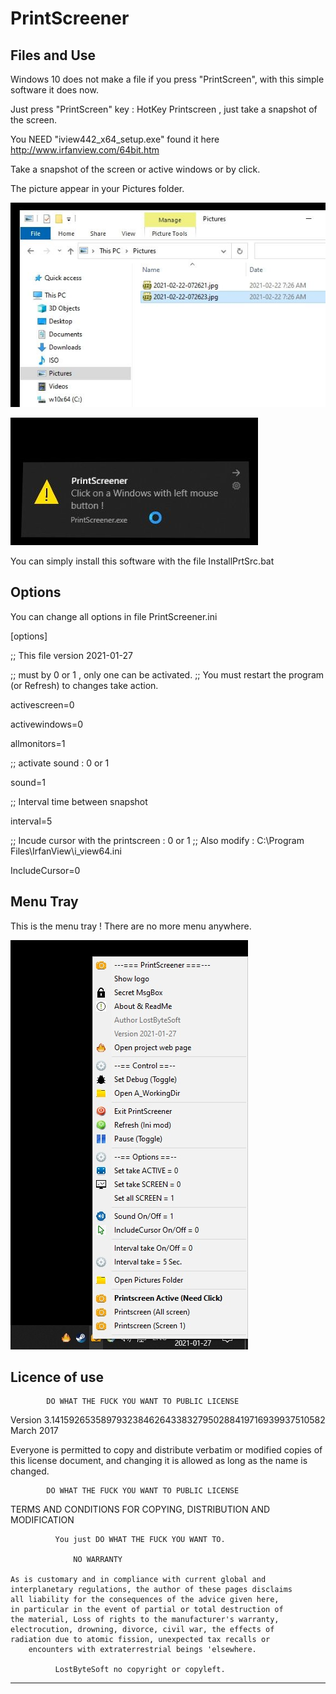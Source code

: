 # PrintScreener

Files and Use
--------------------------------------------------------------------

Windows 10 does not make a file if you press "PrintScreen", with this simple software it does now.

Just press "PrintScreen" key : HotKey Printscreen , just take a snapshot of the screen.

You NEED "iview442_x64_setup.exe" found it here http://www.irfanview.com/64bit.htm

Take a snapshot of the screen or active windows or by click.

The picture appear in your Pictures folder.

![Screenshot](picture_2.jpg)

![Screenshot](Picture_1.jpg)

You can simply install this software with the file InstallPrtSrc.bat

Options
--------------------------------------------------------------------
You can change all options in file PrintScreener.ini

[options]

;; This file version 2021-01-27

;; must by 0 or 1 , only one can be activated.
;; You must restart the program (or Refresh) to changes take action.

activescreen=0

activewindows=0

allmonitors=1

;; activate sound : 0 or 1

sound=1

;; Interval time between snapshot

interval=5

;; Incude cursor with the printscreen : 0 or 1
;; Also modify : C:\Program Files\IrfanView\i_view64.ini

IncludeCursor=0


Menu Tray
--------------------------------------------------------------------
This is the menu tray ! There are no more menu anywhere.

![Screenshot](menu.jpg)


Licence of use
--------------------------------------------------------------------

            DO WHAT THE FUCK YOU WANT TO PUBLIC LICENSE
   Version 3.14159265358979323846264338327950288419716939937510582
                          March 2017

 Everyone is permitted to copy and distribute verbatim or modified
 copies of this license document, and changing it is allowed as long
 as the name is changed.

            DO WHAT THE FUCK YOU WANT TO PUBLIC LICENSE
   TERMS AND CONDITIONS FOR COPYING, DISTRIBUTION AND MODIFICATION

              You just DO WHAT THE FUCK YOU WANT TO.

		          NO WARRANTY 

	As is customary and in compliance with current global and
	interplanetary regulations, the author of these pages disclaims
	all liability for the consequences of the advice given here,
	in particular in the event of partial or total destruction of
	the material, Loss of rights to the manufacturer's warranty,
	electrocution, drowning, divorce, civil war, the effects of
	radiation due to atomic fission, unexpected tax recalls or
	    encounters with extraterrestrial beings 'elsewhere.

              LostByteSoft no copyright or copyleft.

--------------------------------------------------------------------